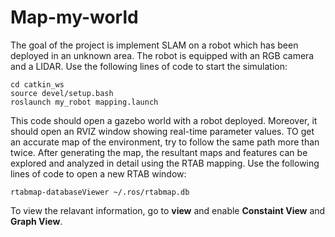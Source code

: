 # Map-my-world

The goal of the project is implement SLAM on a robot which has been deployed in an unknown area. The robot is equipped with an RGB camera and a LIDAR. 
Use the following lines of code to start the simulation:

```
cd catkin_ws
source devel/setup.bash
roslaunch my_robot mapping.launch
```
This code should open a gazebo world with a robot deployed. Moreover, it should open an RVIZ window showing real-time parameter values. TO get an accurate map of the environment, try to follow the same path more than twice.
After generating the map, the resultant maps and features can be explored and analyzed in detail using the RTAB mapping. Use the following lines of code to open a new RTAB window:

```
rtabmap-databaseViewer ~/.ros/rtabmap.db
```
To view the relavant information, go to **view** and enable **Constaint View** and **Graph View**.
